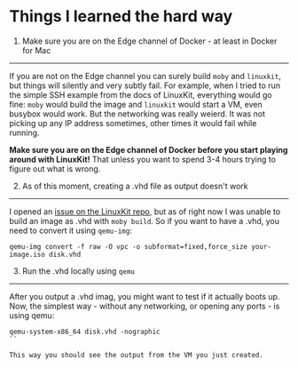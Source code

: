 Things I learned the hard way
=============================


1. Make sure you are on the Edge channel of Docker - at least in Docker for Mac
--------------------------------------------------------------------------------

If you are not on the Edge channel you can surely build `moby` and `linuxkit`, but things will silently and very subtly fail. For example, when I tried to run the simple SSH example from the docs of LinuxKit, everything would go fine: `moby` would build the image and `linuxkit` would start a VM, even busybox would work. But the networking was really weierd. It was not picking up any IP address sometimes, other times it would fail while running.

**Make sure you are on the Edge channel of Docker before you start playing around with LinuxKit!** That unless you want to spend 3-4 hours trying to figure out what is wrong.


2. As of this moment, creating a .vhd file as output doesn't work
------------------------------------------------------------------

I opened an [issue on the LinuxKit repo](https://github.com/linuxkit/linuxkit/issues/1836), but as of right now I was unable to build an image as .vhd with `moby build`.
So if you want to have a .vhd, you need to convert it using `qemu-img`:

```
qemu-img convert -f raw -O vpc -o subformat=fixed,force_size your-image.iso disk.vhd
```

3. Run the .vhd locally using `qemu`
------------------------------------

After you output a .vhd imag, you might want to test if it actually boots up. Now, the simplest way - without any networking, or opening any ports - is using qemu:

```
qemu-system-x86_64 disk.vhd -nographic
``

This way you should see the output from the VM you just created.
